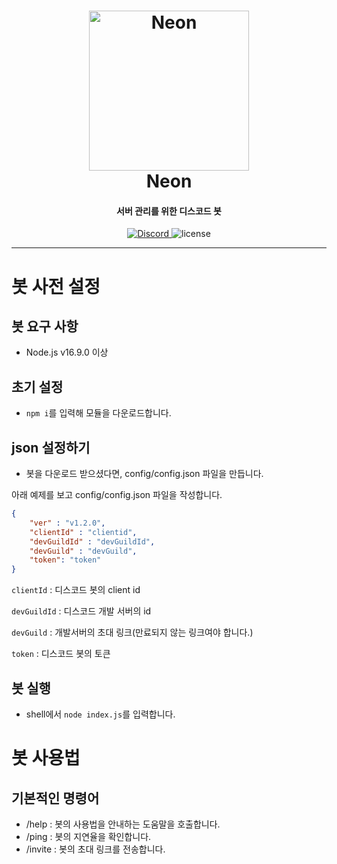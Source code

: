 <h1 align="center">
    <a href="https://discord.gg/PAC6dvw"><img src="http://i.imgur.com/VOKVy0m.jpg" width="256px" alt="Neon"></a>
  <br>
    Neon
  <br>
<h4 align="center">서버 관리를 위한 디스코드 봇</h4>

<p align="center">
<a href="https://discord.gg/PAC6dvw" target="_blank"><img src="https://img.shields.io/badge/discord-develop server-blue?logo=discord" alt="Discord">
</a>
<img src="https://img.shields.io/github/license/sevrino/neonbot" alt="license">
</p>

---

# 봇 사전 설정

## 봇 요구 사항

- Node.js v16.9.0 이상

## 초기 설정

- `npm i`를 입력해 모듈을 다운로드합니다.

## json 설정하기

- 봇을 다운로드 받으셨다면, config/config.json 파일을 만듭니다.

아래 예제를 보고 config/config.json 파일을 작성합니다.

```json
{
    "ver" : "v1.2.0",
    "clientId" : "clientid",
    "devGuildId" : "devGuildId",
    "devGuild" : "devGuild",
    "token": "token"
}
```
`clientId` : 디스코드 봇의 client id

`devGuildId` : 디스코드 개발 서버의 id

`devGuild` : 개발서버의 초대 링크(만료되지 않는 링크여야 합니다.)

`token` : 디스코드 봇의 토큰

## 봇 실행

- shell에서 `node index.js`를 입력합니다.

# 봇 사용법

## 기본적인 명령어

- /help : 봇의 사용법을 안내하는 도움말을 호출합니다.
- /ping : 봇의 지연율을 확인합니다.
- /invite : 봇의 초대 링크를 전송합니다.